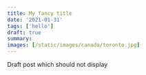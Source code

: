 ```yaml
---
title: My fancy title
date: '2021-01-31'
tags: ['hello']
draft: true
summary:
images: [/static/images/canada/toronto.jpg]
---
```


Draft post which should not display
